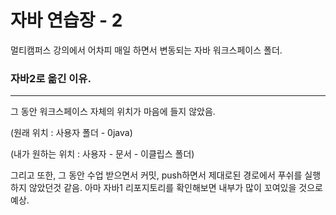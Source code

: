 # 자바 연습장 - 2

멀티캠퍼스 강의에서 어차피 매일 하면서 변동되는 자바 워크스페이스 폴더.



### 자바2로 옮긴 이유.

---

그 동안 워크스페이스 자체의 위치가 마음에 들지 않았음.

(원래 위치 : 사용자 폴더 - 0java)

(내가 원하는 위치 : 사용자 - 문서 - 이클립스 폴더)



그리고 또한, 그 동안 수업 받으면서 커밋, push하면서 제대로된 경로에서 푸쉬를 실행하지 않았던것 같음. 아마 자바1 리포지토리를 확인해보면 내부가 많이 꼬여있을 것으로 예상.